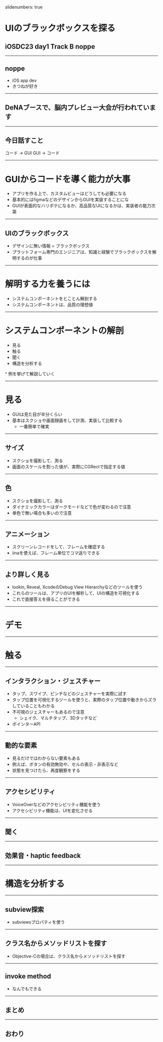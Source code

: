 slidenumbers: true

# UIのブラックボックスを探る

## iOSDC23 day1 Track B noppe

---

## noppe

- iOS app dev
- きつねが好き

---

## DeNAブースで、脳内プレビュー大会が行われています

---

## 今日話すこと

コード -> GUI
GUI -> コード

---

# GUIからコードを導く能力が大事

- アプリを作る上で、カスタムビューはどうしても必要になる
- 基本的にはfigmaなどのデザインからGUIを実装することにな
- GUIが表面的なハリボテになるか、高品質なUIになるかは、実装者の能力次第

---

## UIのブラックボックス

- デザインに無い情報 = ブラックボックス
- プラットフォーム専門のエンジニアは、知識と経験でブラックボックスを解明するのが仕事

---

# 解明する力を養うには

- システムコンポーネントをとことん解剖する
- システムコンポーネントは、品質の理想値

---

# システムコンポーネントの解剖

- 見る
- 触る
- 聞く
- 構造を分析する

^ 例を挙げて解説していく

---

# 見る

- GUIは見た目が半分くらい
- 基本はスクショや画面録画をして計測、実装して比較する
  - 一番簡単で確実

---

## サイズ

- スクショを撮影して、測る
- 画面のスケールを割った値が、実際にCGRectで指定する値

---

## 色

- スクショを撮影して、測る
- ダイナミックカラーはダークモードなどで色が変わるので注意
- 単色で無い場合も多いので注意

--- 

## アニメーション

- スクリーンレコードをして、フレームを確認する
- iinaを使えば、フレーム単位でコマ送りできる

---

## より詳しく見る

- lookin, Reveal, XcodeのDebug View Hierarchyなどのツールを使う
- これらのツールは、アプリのUIを解析して、UIの構造を可視化する
- これで直接答えを得ることができる

---

# デモ



---

# 触る

---

## インタラクション・ジェスチャー

- タップ、スワイプ、ピンチなどのジェスチャーを実際に試す
- タップ位置を可視化するツールを使うと、実際のタップ位置や動きからズラしていることもわかる
- 不可視のジェスチャーもあるので注意
  - シェイク、マルチタップ、3Dタッチなど
- ポインターAPI

---

## 動的な要素

- 見るだけではわからない要素もある
- 例えば、ボタンの有効無効や、セルの表示・非表示など
- 状態を見つけたら、再度観察をする

---

## アクセシビリティ

- VoiceOverなどのアクセシビリティ機能を使う
- アクセシビリティ機能は、UIを変化させる

---

## 聞く

---

## 効果音・haptic feedback

---

# 構造を分析する

---

## subview探索

- subviewsプロパティを使う

---

## クラス名からメソッドリストを探す

- Objective-Cの場合は、クラス名からメソッドリストを探す

---

## invoke method

- なんでもできる

---

## まとめ

---

## おわり
